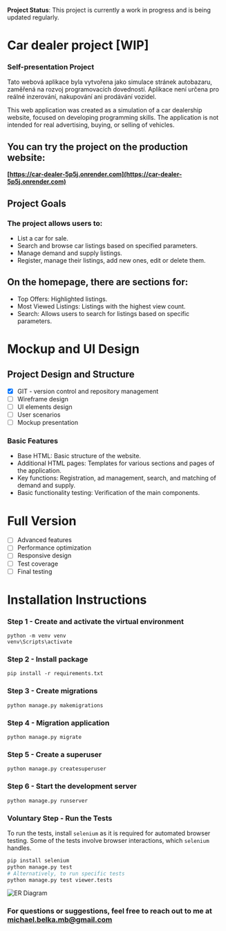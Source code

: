 **Project Status**: This project is currently a work in progress and is being updated regularly.


# Car dealer project [WIP]
### Self-presentation Project
Tato webová aplikace byla vytvořena jako simulace stránek autobazaru, zaměřená na rozvoj programovacích dovedností.
Aplikace není určena pro reálné inzerování, nakupování ani prodávání vozidel.

This web application was created as a simulation of a car dealership website, focused on developing programming skills.
The application is not intended for real advertising, buying, or selling of vehicles.

## You can try the project on the production website:  
**[https://car-dealer-5p5j.onrender.com](https://car-dealer-5p5j.onrender.com)**

## Project Goals
### The project allows users to:

- List a car for sale.
- Search and browse car listings based on specified parameters.
- Manage demand and supply listings.
- Register, manage their listings, add new ones, edit or delete them.

## On the homepage, there are sections for:

- Top Offers: Highlighted listings.
- Most Viewed Listings: Listings with the highest view count.
- Search: Allows users to search for listings based on specific parameters.

# Mockup and UI Design
## Project Design and Structure

- [x] GIT - version control and repository management
- [ ] Wireframe design
- [ ] UI elements design
- [ ] User scenarios
- [ ] Mockup presentation

### Basic Features
- Base HTML: Basic structure of the website.
- Additional HTML pages: Templates for various sections and pages of the application.
- Key functions: Registration, ad management, search, and matching of demand and supply.
- Basic functionality testing: Verification of the main components.

# Full Version
- [ ] Advanced features
- [ ] Performance optimization
- [ ] Responsive design
- [ ] Test coverage
- [ ] Final testing

# Installation Instructions
### Step 1 - Create and activate the virtual environment
    python -m venv venv
    venv\Scripts\activate

### Step 2 - Install package
    pip install -r requirements.txt

### Step 3 - Create migrations
    python manage.py makemigrations

### Step 4 - Migration application
    python manage.py migrate

### Step 5 - Create a superuser
    python manage.py createsuperuser

### Step 6 - Start the development server
    python manage.py runserver

### Voluntary Step - Run the Tests
To run the tests, install `selenium` as it is required for automated browser testing.
Some of the tests involve browser interactions, which `selenium` handles.

```bash
pip install selenium
python manage.py test
# Alternatively, to run specific tests
python manage.py test viewer.tests
```

![ER Diagram](...)

### For questions or suggestions, feel free to reach out to me at michael.belka.mb@gmail.com